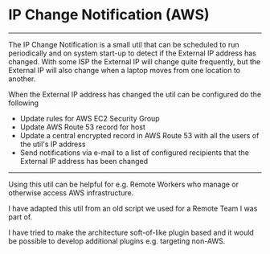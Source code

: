 # IP Change Notification (AWS)
--------

The IP Change Notification is a small util that can be scheduled to run periodically and on system start-up to detect if the External IP address has changed. With some ISP the External IP will change quite frequently, but the External IP will also change when a laptop moves from one location to another.

When the External IP address has changed the util can be configured do the following 

* Update rules for AWS EC2 Security Group
* Update AWS Route 53 record for host
* Update a central encrypted record in AWS Route 53 with all the users of the util's IP address
* Send notifications via e-mail to a list of configured recipients that the External IP address has been changed

--------

Using this util can be helpful for e.g. Remote Workers who manage or otherwise access AWS infrastructure.

I have adapted this util from an old script we used for a Remote Team I was part of.

I have tried to make the architecture soft-of-like plugin based and it would be possible to develop additional plugins e.g. targeting non-AWS.
